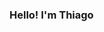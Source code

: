 ### Hello! I'm Thiago

<!--
**threchh/threchh** is a ✨ _special_ ✨ repository because its `README.md` (this file) appears on your GitHub profile.

Here are some ideas to get you started:

- 🔭 I’m currently looking for work on Front End Development
- 🌱 I’m currently studying JavaScript and Python

